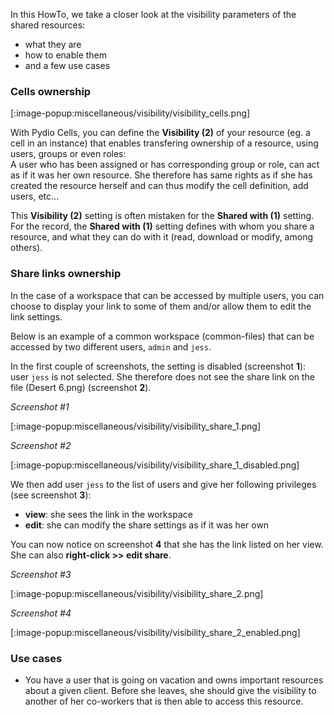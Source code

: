 In this HowTo, we take a closer look at the visibility parameters of the shared resources:

- what they are
- how to enable them
- and a few use cases

### Cells ownership

[:image-popup:miscellaneous/visibility/visibility_cells.png]

With Pydio Cells, you can define the **Visibility (2)** of your resource (eg. a cell in an instance) that enables transfering ownership of a resource, using users, groups or even roles:  
A user who has been assigned or has corresponding group or role, can act as if it was her own resource. She therefore has same rights as if she has created the resource herself and can thus modify the cell definition, add users, etc...

This **Visibility (2)** setting is often mistaken for the **Shared with (1)** setting. For the record, the **Shared with (1)** setting defines with whom you share a resource, and what they can do with it (read, download or modify, among others).

### Share links ownership

In the case of a workspace that can be accessed by multiple users, you can choose to display your link to some of them and/or allow them to edit the link settings.

Below is an example of a common workspace (common-files) that can be accessed by two different users, `admin` and `jess`.

In the first couple of screenshots, the setting is disabled (screenshot **1**): user `jess` is not selected. She therefore does not see the share link on the file (Desert 6.png) (screenshot **2**).

_Screenshot #1_

[:image-popup:miscellaneous/visibility/visibility_share_1.png]

_Screenshot #2_

[:image-popup:miscellaneous/visibility/visibility_share_1_disabled.png]

We then add user `jess` to the list of users and give her following privileges (see screenshot **3**):

- **view**: she sees the link in the workspace
- **edit**: she can modify the share settings as if it was her own

You can now notice on screenshot **4** that she has the link listed on her view. She can also **right-click >> edit share**.

_Screenshot #3_

[:image-popup:miscellaneous/visibility/visibility_share_2.png]

_Screenshot #4_

[:image-popup:miscellaneous/visibility/visibility_share_2_enabled.png]

### Use cases

- You have a user that is going on vacation and owns important resources about a given client. Before she leaves, she should give the visibility to another of her co-workers that is then able to access this resource.

